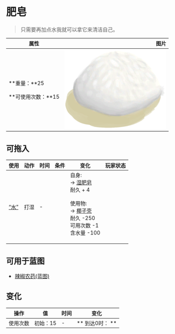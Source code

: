 # 肥皂  
> 只需要再加点水我就可以拿它来清洁自己。  
  
  属性  |   图片   
 ----  |  ----:   
 **重量：**25<br><br>**可使用次数：**15  |  ![](Sprite/SoapDry.png)   
  
## 可拖入  
使用  |  动作  |  时间  |  条件  |  变化  |  玩家状态  
----  |  ----  |  ----  |  ----  |  ----  |  ----  
[“水”](tag_WaterAny.md)  |  打湿  |  -  |    |  自身:<br>→ [湿肥皂](SoapWet.md)<br>耐久 + 4<br><br>使用物:<br>→ [椰子壳](CoconutShell.md)<br>耐久  -250<br>可用次数  -1<br>含水量  -100<br><br>  |    
## 可用于蓝图  
- [辣椒农药(蓝图)](Bp_PesticideChilli.md)  
  
  
## 变化   
操作  |  值  |  时间  |  变化  
----  |  ----  |  ----  |  ----  
使用次数  |  初始：15  |  -  |  ** 到达0时： **  
